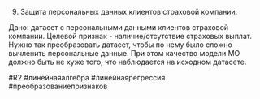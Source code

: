 9. Защита персональных данных клиентов страховой компании.

Дано: датасет с персональными данными клиентов страховой компании. Целевой признак - наличие/отсутствие страховых выплат. Нужно так преобразовать датасет, чтобы по нему было сложно вычленить персональные данные. При этом качество модели МО должно быть не хуже того, что наблюдается на исходном датасете.

#R2 #линейнаяалгебра #линейнаярегрессия #преобразованиепризнаков 

